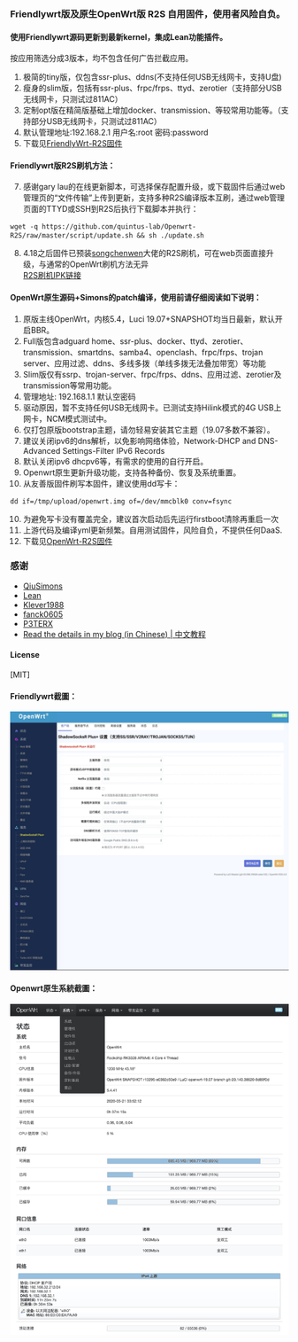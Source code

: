 ### Friendlywrt版及原生OpenWrt版 R2S 自用固件，使用者风险自负。

#### 使用Friendlywrt源码更新到最新kernel，集成Lean功能插件。<br> 
按应用筛选分成3版本，均不包含任何广告拦截应用。
1. 极简的tiny版，仅包含ssr-plus、ddns(不支持任何USB无线网卡，支持U盘)
2. 瘦身的slim版，包括有ssr-plus、frpc/frps、ttyd、zerotier（支持部分USB无线网卡，只测试过811AC）
3. 定制opt版在精简版基础上增加docker、transmission、等较常用功能等。（支持部分USB无线网卡，只测试过811AC）
4. 默认管理地址:192.168.2.1  用户名:root  密码:password
5. 下载见[FriendlyWrt-R2S固件](https://github.com/quintus-lab/Openwrt-R2S/releases/tag/FriendlyWrt)
#### Friendlywrt版R2S刷机方法：
7. 感谢gary lau的在线更新脚本，可选择保存配置升级，或下载固件后通过web管理页的“文件传输”上传到更新，支持多种R2S编译版本互刷，通过web管理页面的TTYD或SSH到R2S后执行下载脚本并执行：<br> 
```
wget -q https://github.com/quintus-lab/Openwrt-R2S/raw/master/script/update.sh && sh ./update.sh
```
8. 4.18之后固件已预装[songchenwen](https://github.com/songchenwen/nanopi-r2s)大佬的R2S刷机，可在web页面直接升级，与通常的OpenWrt刷机方法无异 <br> 
[R2S刷机IPK链接](https://github.com/quintus-lab/Openwrt-R2S/raw/master/other/luci-app-r2sflasher_1.0-4_all.ipk) 

#### OpenWrt原生源码+Simons的patch编译，使用前请仔细阅读如下说明：
1. 原版主线OpenWrt，内核5.4，Luci 19.07+SNAPSHOT均当日最新，默认开启BBR。
2. Full版包含adguard home、ssr-plus、docker、ttyd、zerotier、transmission、smartdns、samba4、openclash、frpc/frps、trojan server、应用过滤、ddns、多线多拨（单线多拨无法叠加带宽）等功能
3. Slim版仅有ssrp、trojan-server、frpc/frps、ddns、应用过滤、zerotier及transmission等常用功能。 
3. 管理地址: 192.168.1.1 默认空密码
4. 驱动原因，暂不支持任何USB无线网卡。已测试支持Hilink模式的4G USB上网卡，NCM模式测试中。
6. 仅打包原版bootstrap主题，请勿轻易安装其它主题（19.07多数不兼容）。
7. 建议关闭ipv6的dns解析，以免影响网络体验，Network-DHCP and DNS-Advanced Settings-Filter IPv6 Records
8. 默认关闭ipv6 dhcpv6等，有需求的使用的自行开启。
9. Openwrt原生更新升级功能，支持各种备份、恢复及系统重置。
10. 从友善版固件刷写本固件，建议使用dd写卡：
```
dd if=/tmp/upload/openwrt.img of=/dev/mmcblk0 conv=fsync
```
10. 为避免写卡没有覆盖完全，建议首次启动后先运行firstboot清除再重启一次
11. 上游代码及编译yml更新频繁。自用测试固件，风险自负，不提供任何DaaS.
12. 下载见[OpenWrt-R2S固件](https://github.com/quintus-lab/Openwrt-R2S/releases/tag/OpenWrt)

### 感谢

- [QiuSimons](https://github.com/QiuSimons/R2S-OpenWrt)
- [Lean](https://github.com/coolsnowwolf/lede)
- [Klever1988](https://github.com/klever1988/nanopi-openwrt)
- [fanck0605](https://github.com/fanck0605/nanopi-r2s)
- [P3TERX](https://github.com/P3TERX/Actions-OpenWrt)
- [Read the details in my blog (in Chinese) | 中文教程](https://p3terx.com/archives/build-openwrt-with-github-actions.html)

#### License
[MIT]


#### Friendlywrt截圖：
![opentomcat](pic/opentomcat.png)

#### Openwrt原生系統截圖：
![bootstrap](pic/bootstrap.png)

